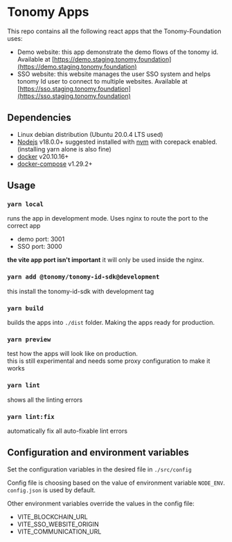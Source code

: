 # Tonomy Apps

This repo contains all the following react apps that the Tonomy-Foundation uses:

- Demo website: this app demonstrate the demo flows of the tonomy id. Available at [https://demo.staging.tonomy.foundation](https://demo.staging.tonomy.foundation)
- SSO website: this website manages the user SSO system and helps tonomy Id user to connect to multiple websites. Available at [https://sso.staging.tonomy.foundation](https://sso.staging.tonomy.foundation)
<!-- - App Manager Website: developers portal to get Oauth access -->

## Dependencies

- Linux debian distribution (Ubuntu 20.0.4 LTS used)
- [Nodejs](https://nodejs.org) v18.0.0+ suggested installed with [nvm](https://github.com/nvm-sh/nvm) with corepack enabled. (installing yarn alone is also fine)
- [docker](https://www.docker.com/) v20.10.16+
- [docker-compose](https://docs.docker.com/compose/) v1.29.2+

## Usage

### `yarn local`

runs the app in development mode. Uses nginx to route the port to the correct app

- demo port: 3001
- SSO port: 3000

**the vite app port isn't important**  it will only be used inside the nginx.

### `yarn add @tonomy/tonomy-id-sdk@development`

this install the tonomy-id-sdk with development tag

### `yarn build`

builds the apps into `./dist` folder.
Making the apps ready for production.

### `yarn preview`

test how the apps will look like on production. <br>
this is still experimental and needs some proxy configuration to make it works

### `yarn lint`

shows all the linting errors

### `yarn lint:fix`

automatically fix all auto-fixable lint errors

## Configuration and environment variables

Set the configuration variables in the desired file in `./src/config`

Config file is choosing based on the value of environment variable `NODE_ENV`. `config.json` is used by default.

Other environment variables override the values in the config file:

- VITE_BLOCKCHAIN_URL
- VITE_SSO_WEBSITE_ORIGIN
- VITE_COMMUNICATION_URL
